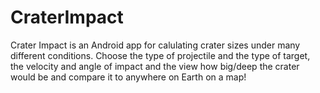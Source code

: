 CraterImpact
============

Crater Impact is an Android app for calulating crater sizes under many different conditions. Choose the type of projectile and the type of target, the velocity and angle of impact and the view how big/deep the crater would be and compare it to anywhere on Earth on a map!
